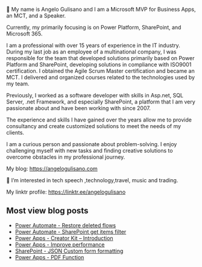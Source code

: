 👋 My name is Angelo Gulisano and I am a Microsoft MVP for Business Apps, an MCT, and a Speaker.

Currently, my primarily focusing is on Power Platform, SharePoint, and Microsoft 365.

I am a professional with over 15 years of experience in the IT industry. During my last job as an employee of a multinational company, I was responsible for the team that developed solutions primarily based on Power Platform and SharePoint, developing solutions in compliance with ISO9001 certification. I obtained the Agile Scrum Master certification and became an MCT. I delivered and organized courses related to the technologies used by my team.

Previously, I worked as a software developer with skills in Asp.net, SQL Server, .net Framework, and especially SharePoint, a platform that I am very passionate about and have been working with since 2007.

The experience and skills I have gained over the years allow me to provide consultancy and create customized solutions to meet the needs of my clients.

I am a curious person and passionate about problem-solving. I enjoy challenging myself with new tasks and finding creative solutions to overcome obstacles in my professional journey.

My blog: https://angelogulisano.com

👀 I’m interested in tech speech ,technology,travel, music and trading.

My linktr profile: https://linktr.ee/angelogulisano


## Most view blog posts

* [Power Automate - Restore deleted flows](https://angelogulisano.com/power-automate-restore-deleted-flows/)
* [Power Automate - SharePoint get items filter](https://angelogulisano.com/power-automate-sharepoint-get-items-filter/)
* [Power Apps - Creator Kit – Introduction](https://angelogulisano.com/creator-kit-introduction/)
* [Power Apps - Improve performance](https://angelogulisano.com/power-apps-improve-performance/)
* [SharePoint - JSON Custom form formatting](https://angelogulisano.com/spo-json-form-custom-formatting/)
* [Power Apps - PDF Function](https://angelogulisano.com/power-apps-pdf-function/)
